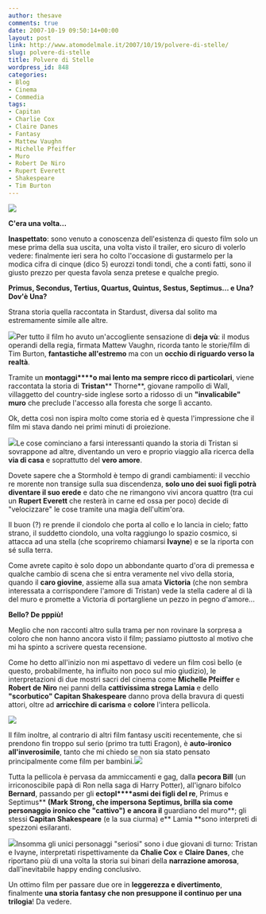 ```yaml
---
author: thesave
comments: true
date: 2007-10-19 09:50:14+00:00
layout: post
link: http://www.atomodelmale.it/2007/10/19/polvere-di-stelle/
slug: polvere-di-stelle
title: Polvere di Stelle
wordpress_id: 848
categories:
- Blog
- Cinema
- Commedia
tags:
- Capitan
- Charlie Cox
- Claire Danes
- Fantasy
- Mattew Vaughn
- Michelle Pfeiffer
- Muro
- Robert De Niro
- Rupert Everett
- Shakespeare
- Tim Burton
---
```


![](http://www.atomodelmale.it/wp-content/uploads/2008/10/stardust.png)



**C'era una volta...**

**Inaspettato**: sono venuto a conoscenza dell'esistenza di questo film solo un mese prima della sua uscita, una volta visto il trailer, ero sicuro di volerlo vedere: finalmente ieri sera ho colto l'occasione di gustarmelo per la modica cifra di cinque (dico 5) eurozzi tondi tondi, che a conti fatti, sono il giusto prezzo per questa favola senza pretese e qualche pregio.<!-- more -->

**Primus, Secondus, Tertius, Quartus, Quintus, Sestus, Septimus... e Una? Dov'è Una?**

Strana storia quella raccontata in Stardust, diversa dal solito ma estremamente simile alle altre.

![](http://www.atomodelmale.it/wp-content/uploads/2008/10/muro.png)Per tutto il film ho avuto un'accogliente sensazione di **deja vù**:  il modus operandi della regia, firmata Mattew Vaughn, ricorda tanto le storie/film di Tim Burton, **fantastiche all'estremo** ma con un **occhio di riguardo verso la realtà**.

Tramite un **montaggi****o mai lento ma sempre ricco di particolari**, viene raccontata la storia di **Tristan**** Thorne**, giovane rampollo di Wall, villaggetto del country-side inglese sorto a ridosso di un **"invalicabile" muro** che preclude l'accesso alla foresta che sorge lì accanto.

Ok, detta così non ispira molto come storia ed è questa l'impressione che il film mi stava dando nei primi minuti di proiezione.

![](http://www.atomodelmale.it/wp-content/uploads/2008/10/wall.png)Le cose cominciano a farsi interessanti quando la storia di Tristan si sovrappone ad altre, diventando un vero e proprio viaggio alla ricerca della **via di casa** e soprattutto del **vero amore**.

Dovete sapere che a Stormhold è tempo di grandi cambiamenti: il vecchio re morente non transige sulla sua discendenza, **solo uno dei suoi figli potrà diventare il suo erede** e dato che ne rimangono vivi ancora quattro (tra cui un **Rupert Everett** che resterà in carne ed ossa per poco) decide di "velocizzare" le cose tramite una magia dell'ultim'ora.

Il buon (?) re prende il ciondolo che porta al collo e lo lancia in cielo; fatto strano, il suddetto ciondolo, una volta raggiungo lo spazio cosmico, si attacca ad una stella (che scopriremo chiamarsi **Ivayne**) e se la riporta con sé sulla terra.

Come avrete capito è solo dopo un abbondante quarto d'ora di premessa e qualche cambio di scena che si entra veramente nel vivo della storia, quando il **caro giovine**, assieme alla sua amata **Victoria** (che non sembra interessata a corrispondere l'amore di Tristan) vede la stella cadere al di là del muro e promette a Victoria di portargliene un pezzo in pegno d'amore...

**Bello? De pppiù!**

Meglio che non racconti altro sulla trama per non rovinare la sorpresa a coloro che non hanno ancora visto il film; passiamo piuttosto al motivo che mi ha spinto a scrivere questa recensione.

Come ho detto all'inizio non mi aspettavo di vedere un film così bello (e questo, probabilmente, ha influito non poco sul mio giudizio), le interpretazioni di due mostri sacri del cinema come **Michelle Pfeiffer** e **Robert de Niro** nei panni della **cattivissima strega Lamia** e dello **"scorbutico" Capitan Shakespeare** danno prova della bravura di questi attori, oltre ad **arricchire di carisma** e **colore** l'intera pellicola.


![](http://www.atomodelmale.it/wp-content/uploads/2008/10/deniro-pfieffer.png)



Il film inoltre, al contrario di altri film fantasy usciti recentemente, che si prendono fin troppo sul serio (primo tra tutti Eragon), è **auto-ironico all'inverosimile**, tanto che mi chiedo se non sia stato pensato principalmente come film per bambini.![](http://www.atomodelmale.it/wp-content/uploads/2008/10/fratelli.png)

Tutta la pellicola è pervasa da ammiccamenti e gag, dalla **pecora Bill** (un irriconoscibile papà di Ron nella saga di Harry Potter), all'ignaro bifolco **Bernard**, passando per gli **ectopl****asmi dei figli del re**, Primus e Septimus** **(Mark Strong, che impersona Septimus, brilla sia come personaggio ironico che "cattivo")** **e ancora il** guardiano del muro**; gli stessi **Capitan Shakespeare** (e la sua ciurma) e** Lamia **sono interpreti di spezzoni esilaranti.

![](http://www.atomodelmale.it/wp-content/uploads/2008/10/cox-danes.png)Insomma gli unici personaggi "seriosi" sono i due giovani di turno: Tristan e Ivayne, interpretati rispettivamente da **Chalie Cox** e **Claire Danes**, che riportano più di una volta la storia sui binari della **narrazione amorosa**, dall'inevitabile happy ending conclusivo.

Un ottimo film per passare due ore in **leggerezza e divertimento**, finalmente **una storia fantasy che non presuppone il continuo per una trilogia**! Da vedere.
